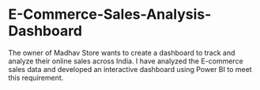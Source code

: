 # E-Commerce-Sales-Analysis-Dashboard

The owner of Madhav Store wants to create a dashboard to track and analyze their online sales across India.
I have analyzed the E-commerce sales data and developed an interactive dashboard using Power BI to meet this requirement.
